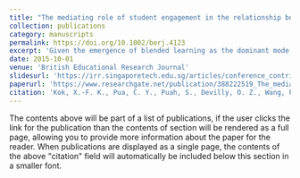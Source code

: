 ```yaml
---
title: "The mediating role of student engagement in the relationship between teacher and digital support and learner satisfaction in blended learning environments at higher education"
collection: publications
category: manuscripts
permalink: https://doi.org/10.1002/berj.4123
excerpt: 'Given the emergence of blended learning as the dominant mode of learning at university in a post-COVID-19 world, the need to examine students' perceptions of blended learning is increasingly becoming more important. This study examined the mediating role of student engagement in the relationship between the types of support (i.e., teacher, digital) and learner satisfaction in blended learning environments. A sample of 674 Year 1 and Year 2 students from a public university in Singapore participated in this study. Structural equation modelling showed that (1) teacher autonomy and digital relatedness support predicted agentic engagement, (2) digital competence and relatedness support predicted emotional engagement, (3) emotional engagement predicted all learner satisfaction facets except for learner–instructor interaction and (4) agentic engagement predicted all learner satisfaction facets except for learner–technology interaction. Of the four dimensions of student engagement, only emotional and agentic engagement mediated the relationships between various dimensions of support and learner satisfaction. Overall, these findings highlight the importance of emotionally engaging students and imbuing a sense of agency in them to enhance the relationships between the types of support and learner satisfaction.'
date: 2015-10-01
venue: 'British Educational Research Journal'
slidesurl: 'https://irr.singaporetech.edu.sg/articles/conference_contribution/Student_Engagement_as_a_Bridge_between_Support_and_Learner_Satisfaction_in_Blended_Learning_Environments_at_Higher_Education/29231579?file=56284028'
paperurl: 'https://www.researchgate.net/publication/388222519_The_mediating_role_of_student_engagement_in_the_relationship_between_teacher_and_digital_support_and_learner_satisfaction_in_blended_learning_environments_at_higher_education'
citation: 'Kok, X.-F. K., Pua, C. Y., Puah, S., Devilly, O. Z., Wang, P. C., & Chua, E. C.-P. (2025). The mediating role of student engagement in the relationship between teacher and digital support and learner satisfaction in blended learning environments at higher education. British Educational Research Journal, 51(3), 1313–1341. https://doi.org/10.1002/berj.4123'
---
```


The contents above will be part of a list of publications, if the user clicks the link for the publication than the contents of section will be rendered as a full page, allowing you to provide more information about the paper for the reader. When publications are displayed as a single page, the contents of the above "citation" field will automatically be included below this section in a smaller font.
